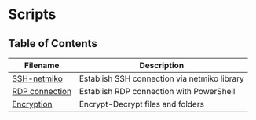 # Scripts

## Table of Contents

| Filename | Description |
| --- | --- |
| [SSH-netmiko](https://github.com/Kaleidoscope-s/Scripting/blob/main/SSH-netmiko.py) | Establish SSH connection via netmiko library |
| [RDP connection](https://github.com/Kaleidoscope-s/Scripting/blob/main/RDP.ps1) | Establish RDP connection with PowerShell |
| [Encryption](https://github.com/Kaleidoscope-s/Scripting/blob/main/encrypt.py) | Encrypt-Decrypt files and folders |
